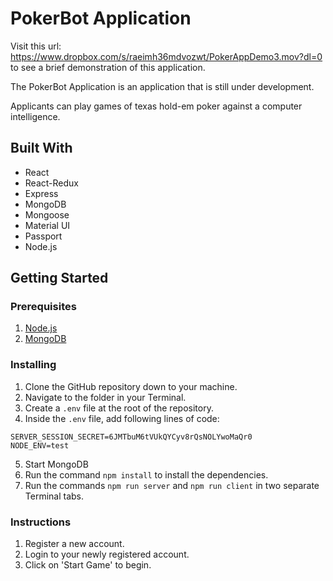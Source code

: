 # PokerBot Application

Visit this url: https://www.dropbox.com/s/raeimh36mdvozwt/PokerAppDemo3.mov?dl=0
to see a brief demonstration of this application.

The PokerBot Application is an application that is still under development.

Applicants can play games of texas hold-em poker against a computer intelligence.

## Built With

* React
* React-Redux
* Express
* MongoDB
* Mongoose
* Material UI
* Passport
* Node.js

## Getting Started

### Prerequisites

1. [Node.js](http://nodejs.org/)
2. [MongoDB](https://www.mongodb.com/)

### Installing

1. Clone the GitHub repository down to your machine.
2. Navigate to the folder in your Terminal.
3. Create a `.env` file at the root of the repository.
4. Inside the `.env` file, add following lines of code:

```env
SERVER_SESSION_SECRET=6JMTbuM6tVUkQYCyv8rQsNOLYwoMaQr0
NODE_ENV=test
```
5. Start MongoDB
6. Run the command `npm install` to install the dependencies.
7. Run the commands `npm run server` and `npm run client` in two separate Terminal tabs.

### Instructions

1. Register a new account.
2. Login to your newly registered account.
3. Click on 'Start Game' to begin.


